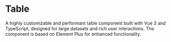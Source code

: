 # Table
A highly customizable and performant table component built with Vue 3 and TypeScript, designed for large datasets and rich user interactions. The component is based on Element Plus for enhanced functionality.
